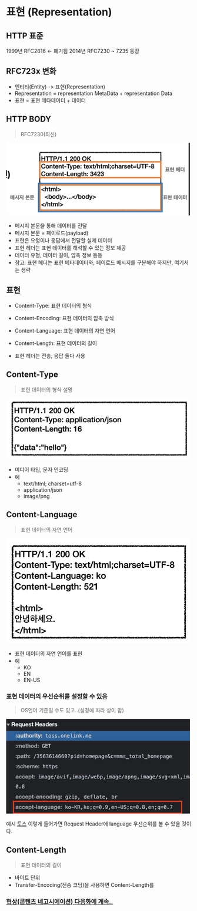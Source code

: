 # 표현 (Representation)

## HTTP 표준 

1999년 RFC2616 <- 폐기됨
2014년 RFC7230 ~ 7235 등장

## RFC723x 변화

* 엔티티(Entity) -> 표현(Representation)
* Representation = representation MetaData + representation Data
* 표현 = 표현 메타데이터 + 데이터

## HTTP BODY
> RFC7230(최신)

<img src="../img/http/rfc-7230-http-body.png" width="500px">

* 메시지 본문을 통해 데이터를 전달
* 메시지 본문 = 페이로드(payload)
* 표현은 요청이나 응답에서 전달할 실제 데이터
* 표현 헤더는 표현 데이터를 해석할 수 있는 정보 제공
* 데이터 유형, 데이터 길이, 압축 정보 등등
* 참고: 표현 헤더는 표현 메타데이터와, 페이로드 메시지를 구분해야 하지만, 여기서는 생략

## 표현
* Content-Type: 표현 데이터의 형식
* Content-Encoding: 표현 데이터의 압축 방식
* Content-Language: 표현 데이터의 자연 언어
* Content-Length: 표현 데이터의 길이

* 표현 헤더는 전송, 응답 둘다 사용

## Content-Type
> 표현 데이터의 형식 설명

<img src="../img/http/content-type.png" width="500px">

* 미디어 타입, 문자 인코딩
* 예
  * text/html; charset=utf-8
  * application/json
  * image/png


## Content-Language
> 표현 데이터의 자연 언어

<img src="../img/http/content-language.png" width="500px">

* 표현 데이터의 자연 언어를 표현
* 예
  * KO
  * EN
  * EN-US

### 표현 데이터의 우선순위를 설정할 수 있음 
> OS언어 기준일 수도 있고..(설정에 따라 상이 함)

<img src="../img/http/accept-lang.png" width="500px">

예시 [토스](https://toss.im/) 이렇게 들어가면 Request Header에 language 우선순위를 볼 수 있을 것이다.

## Content-Length
> 표현 데이터의 길이

* 바이트 단위
* Transfer-Encoding(전송 코딩)을 사용하면 Content-Length를 



### [협상(콘텐츠 네고시에이션) 다음화에 계속..](./Negotiations.md)
